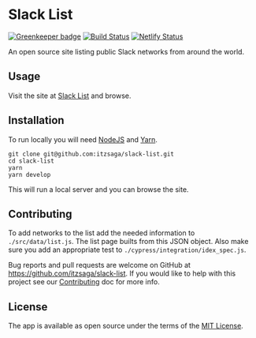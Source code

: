 
# Slack List

[![Greenkeeper badge](https://badges.greenkeeper.io/itzsaga/slack-list.svg)](https://greenkeeper.io/) [![Build Status](https://travis-ci.org/itzsaga/slack-list.svg?branch=master)](https://travis-ci.org/itzsaga/slack-list) [![Netlify Status](https://api.netlify.com/api/v1/badges/0131d0a9-2061-4dbd-b900-a5f16393ca81/deploy-status)](https://app.netlify.com/sites/telephone-operator-bonnie-31287/deploys)

An open source site listing public Slack networks from around the world.

## Usage

Visit the site at [Slack List](https://slack.directory) and browse.

## Installation

To run locally you will need [NodeJS](https://nodejs.org/) and [Yarn](https://yarnpkg.com).

```shell
git clone git@github.com:itzsaga/slack-list.git
cd slack-list
yarn
yarn develop
```

This will run a local server and you can browse the site.

## Contributing

To add networks to the list add the needed information to `./src/data/list.js`. The list page builts from this JSON object. Also make sure you add an appropriate test to `./cypress/integration/idex_spec.js`.

Bug reports and pull requests are welcome on GitHub at https://github.com/itzsaga/slack-list. If you would like to help with this project see our [Contributing](./CONTRIBUTING.md) doc for more info.

## License

The app is available as open source under the terms of the [MIT License](./LICENSE).
